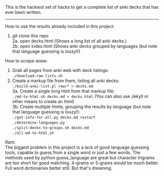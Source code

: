 This is the hackiest set of hacks to get a complete list of anki
decks that has ever been written.

---

How to use the results already included in this project:  
1. git clone this repo  
2a. open decks.html  (Shows a long list of all anki decks.)  
2b. open index.html  (Shows anki decks grouped by languages (but note that language guessing is louzy!))  

How to scrape anew:  
1. Grab all pages from anki web with deck listings:  
`./download-raw-lists.sh`  
2. Create a markup file from them, listing all anki decks:  
`./build-anki-list.pl raw/* > decks.md`  
3a. Create a single long html from that markup file:  
`./md-to-html.sh decks.md > decks.html` (You can also use Jekyll or other means to create an html)  
3b. Create multiple htmls, grouping the results by language (but note that language guessing is louzy!):  
`./get-info-for-all.py decks.md restart`  
`./determine-languages.py`  
`./split-decks-to-groups.sh decks.md`  
`./all-md-to-html.sh`  

Rant:  
The biggest problem in this project is a lack of good language guessing tools, capable to guess from a single word or just a few words. The methods used by python guess_language are great but character trigrams are too short for good matching. 4-grams or 5-grams would be much better. Full word dictionaries better still. But that's dreaming.
